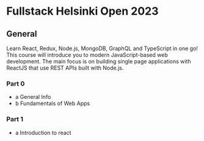 # Fullstack Helsinki Open 2023

## General

Learn React, Redux, Node.js, MongoDB, GraphQL and TypeScript in one go! This course will introduce you to modern JavaScript-based web development. The main focus is on building single page applications with ReactJS that use REST APIs built with Node.js.

### Part 0

- a General Info
- b Fundamentals of Web Apps

### Part 1

- a Introduction to react
